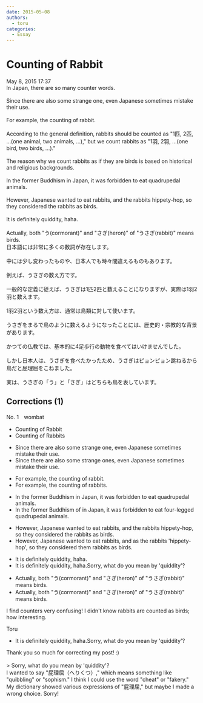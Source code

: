 ```yaml
---
date: 2015-05-08
authors:
  - toru
categories:
  - Essay
---
```


<h1 id="subject_show">Counting of Rabbit</h1>
<div class="date">May 8, 2015 17:37</div>
<div id="post"><div id="body_show_ori">
In Japan, there are so many counter words.<br/><br/>Since there are also some strange one, even Japanese sometimes mistake their use.<br/><br/>For example, the counting of rabbit.<br/><br/>According to the general definition, rabbits should be counted as "1匹, 2匹, ...(one animal, two animals, ...)," but we count rabbits as "1羽, 2羽, ...(one bird, two birds, ...)."<br/><br/>The reason why we count rabbits as if they are birds is based on historical and religious backgrounds.<br/><br/>In the former Buddhism in Japan, it was forbidden to eat quadrupedal animals.<br/><br/>However, Japanese wanted to eat rabbits, and the rabbits hippety-hop, so they considered the rabbits as birds.<br/><br/>It is definitely quiddity, haha.<br/><br/>Actually, both "う(cormorant)" and "さぎ(heron)" of "うさぎ(rabbit)" means birds.
</div></div>

<!-- more -->

<div id="post_ja"><div id="body_show_mo">
日本語には非常に多くの数詞が存在します。<br/><br/>中には少し変わったものや、日本人でも時々間違えるものもあります。<br/><br/>例えば、うさぎの数え方です。<br/><br/>一般的な定義に従えば、うさぎは1匹2匹と数えることになりますが、実際は1羽2羽と数えます。<br/><br/>1羽2羽という数え方は、通常は鳥類に対して使います。<br/><br/>うさぎをまるで鳥のように数えるようになったことには、歴史的・宗教的な背景があります。<br/><br/>かつての仏教では、基本的に4足歩行の動物を食べてはいけませんでした。<br/><br/>しかし日本人は、うさぎを食べたかったため、うさぎはピョンピョン跳ねるから鳥だと屁理屈をこねました。<br/><br/>実は、うさぎの「う」と「さぎ」はどちらも鳥を表しています。
</div></div>

## Corrections (1)
<div id="block"><div class="first_name"> No. 1　<span class="just_name">wombat</span></div><div id="block2">
<ul class="correction_field">
<li class="incorrect">Counting of Rabbit</li>
<li class="corrected correct">
Counting <span class="f_blue"><span class="sline">of</span></span> Rabbit<span class="f_blue">s</span>
</li>
</ul>
<ul class="correction_field">
<li class="incorrect">Since there are also some strange one, even Japanese sometimes mistake their use.</li>
<li class="corrected correct">
Since there are also some strange one<span class="f_blue">s</span>, even Japanese sometimes mistake their use.
</li>
</ul>
<ul class="correction_field">
<li class="incorrect">For example, the counting of rabbit.</li>
<li class="corrected correct">
For example, the counting of rabbit<span class="f_blue">s</span>.
</li>
</ul>
<ul class="correction_field">
<li class="incorrect">In the former Buddhism in Japan, it was forbidden to eat quadrupedal animals.</li>
<li class="corrected correct">
In the former Buddhism<span class="f_blue"> of<span class="sline"> in</span></span> Japan, it was forbidden to eat<span class="f_blue"> four-legged <span class="sline">quadrupedal</span> </span>animals.
</li>
</ul>
<ul class="correction_field">
<li class="incorrect">However, Japanese wanted to eat rabbits, and the rabbits hippety-hop, so they considered the rabbits as birds.</li>
<li class="corrected correct">
However, Japanese wanted to eat rabbits, and <span class="f_blue">as</span> <span class="f_blue"><span class="sline">the</span></span> rabbits 'hippety-hop',<span class="f_blue"> </span><span class="f_blue"><span class="f_gray"> <span class="sline">so</span></span> </span>they considered the<span class="f_blue">m</span> <span class="f_blue"><span class="sline">rabbits</span></span> as birds.
</li>
</ul>
<ul class="correction_field">
<li class="incorrect">It is definitely quiddity, haha.</li>
<li class="corrected correct">
It is definitely <span class="f_blue">quiddity</span>, haha.<span class="f_blue">Sorry, what do you mean by 'quiddity'?</span>
</li>
</ul>
<ul class="correction_field">
<li class="incorrect">Actually, both "う(cormorant)" and "さぎ(heron)" of "うさぎ(rabbit)" means birds.</li>
<li class="corrected correct">
Actually, both "う(cormorant)" and "さぎ(heron)" of "うさぎ(rabbit)" mean<span class="f_blue"><span class="sline">s</span></span> birds.
</li>
</ul>
<p class="comment_small">
 I find counters very confusing!  I didn't know rabbits are counted as birds; how interesting.
</p>

</div><div class="name"><span class="just_name">Toru</span><br><div class="quote_field"><ul class="correction_field">
<li class="corrected correct">
It is definitely <span class="f_blue">quiddity</span>, haha.<span class="f_blue">Sorry, what do you mean by 'quiddity'?</span>
</li>
</ul></div>
Thank you so much for correcting my post! :)<br/><br/>&gt; Sorry, what do you mean by 'quiddity'?<br/>I wanted to say "屁理屈（へりくつ）," which means something like "quibbling" or "sophism." I think I could use the word "cheat" or "fakery." My dictionary showed various expressions of "屁理屈," but maybe I made a wrong choice. Sorry!
</div>
</div>
